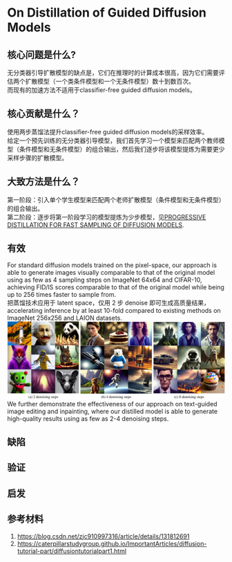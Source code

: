 # On Distillation of Guided Diffusion Models

## 核心问题是什么?

无分类器引导扩散模型的缺点是，它们在推理时的计算成本很高，因为它们需要评估两个扩散模型（一个类条件模型和一个无条件模型）数十到数百次。    
而现有的加速方法不适用于classifier-free guided diffusion models。  

## 核心贡献是什么？

使用两步蒸馏法提升classifier-free guided diffusion models的采样效率。  
给定一个预先训练的无分类器引导模型，我们首先学习一个模型来匹配两个教师模型（条件模型和无条件模型）的组合输出，然后我们逐步将该模型提炼为需要更少采样步骤的扩散模型。

## 大致方法是什么？

第一阶段：引入单个学生模型来匹配两个老师扩散模型（条件模型和无条件模型）的组合输出。  
第二阶段：逐步将第一阶段学习的模型提炼为少步模型，见[PROGRESSIVE DISTILLATION FOR FAST SAMPLING OF DIFFUSION MODELS](https://caterpillarstudygroup.github.io/ReadPapers/1.html).   

## 有效

For standard diffusion models trained on the pixel-space, our approach is able to generate images visually comparable to that of the original model using as few as 4 sampling steps on ImageNet 64x64 and CIFAR-10, achieving FID/IS scores comparable to that of the original model while being up to 256 times faster to sample from.   
把蒸馏技术应用于 latent space，仅用 2 步 denoise 即可生成高质量结果，accelerating inference by at least 10-fold compared to existing methods on ImageNet 256x256 and LAION datasets.   
![](./assets/7065d96e4d7898643bd368640e73ff89_3_Figure_4_-11883325.png)
We further demonstrate the effectiveness of our approach on text-guided image editing and inpainting, where our distilled model is able to generate high-quality results using as few as 2-4 denoising steps.

## 缺陷

## 验证

## 启发

## 参考材料

1. https://blog.csdn.net/zjc910997316/article/details/131812691
2. https://caterpillarstudygroup.github.io/ImportantArticles/diffusion-tutorial-part/diffusiontutorialpart1.html